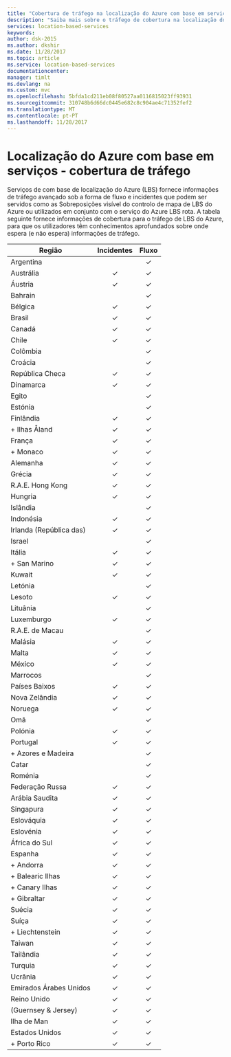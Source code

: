 ```yaml
---
title: "Cobertura de tráfego na localização do Azure com base em serviços | Microsoft Docs"
description: "Saiba mais sobre o tráfego de cobertura na localização do Azure com base em serviços"
services: location-based-services
keywords: 
author: dsk-2015
ms.author: dkshir
ms.date: 11/28/2017
ms.topic: article
ms.service: location-based-services
documentationcenter: 
manager: timlt
ms.devlang: na
ms.custom: mvc
ms.openlocfilehash: 5bfda1cd211eb08f80527aa0116815023ff93931
ms.sourcegitcommit: 310748b6d66dc0445e682c8c904ae4c71352fef2
ms.translationtype: MT
ms.contentlocale: pt-PT
ms.lasthandoff: 11/28/2017
---
```

# <a name="azure-location-based-services---traffic-coverage"></a>Localização do Azure com base em serviços - cobertura de tráfego

Serviços de com base de localização do Azure (LBS) fornece informações de tráfego avançado sob a forma de fluxo e incidentes que podem ser servidos como as Sobreposições visível do controlo de mapa de LBS do Azure ou utilizados em conjunto com o serviço do Azure LBS rota. A tabela seguinte fornece informações de cobertura para o tráfego de LBS do Azure, para que os utilizadores têm conhecimentos aprofundados sobre onde espera (e não espera) informações de tráfego.


|Região  |Incidentes  |Fluxo  |
|---------|:---------:|:---------:|
|Argentina      |         |✓         |
|Austrália     |✓         |✓        |
|Áustria     |✓         |✓         |
|Bahrain     |         |✓         |
|Bélgica     |✓         |✓         |
|Brasil     |✓         |✓         |
|Canadá     |✓         |✓         |
|Chile     |✓         |✓         |
|Colômbia      |         |✓         |
|Croácia     |         |✓         |
|República Checa     |✓         |✓         |
|Dinamarca     |✓         |✓         |
|Egito     |         |✓         |
|Estónia     |         | ✓        |
|Finlândia     |✓         |✓         |
|+ Ilhas Åland      |✓         |✓         |
|França     |✓         |✓         |
|+ Monaco     |✓         |✓         |
|Alemanha     |✓         |✓         |
|Grécia     |✓         |✓         |
|R.A.E. Hong Kong     |✓         |✓         |
|Hungria     |✓         |✓         |
|Islândia     |         |✓         |
|Indonésia     |✓         |✓         |
|Irlanda (República das)     |✓         |✓         |
|Israel     |         |✓         |
|Itália     |✓         |✓        |
|+ San Marino     |✓         |✓         |
|Kuwait     |✓         |✓         |
|Letónia     |         |✓         |
|Lesoto     |✓         |✓         |
|Lituânia     |         |✓         |
|Luxemburgo     |✓         |✓         |
|R.A.E. de Macau     |         |✓         |
|Malásia     |✓         |✓         |
|Malta     |✓         |✓         |
|México     |✓         |✓         |
|Marrocos     |         |✓         |
|Países Baixos     |✓         |✓         |
|Nova Zelândia     |✓         |✓         |
|Noruega     |✓         |✓         |
|Omã     |         |✓         |
|Polónia     |✓         |✓         |
|Portugal     |✓         |✓         |
|+ Azores e Madeira     |         |✓         |
|Catar     |         |✓         |
|Roménia     |         |✓         |
|Federação Russa     |✓         |✓         |
|Arábia Saudita     |✓         |✓         |
|Singapura     |✓         |✓         |
|Eslováquia     |✓         |✓         |
|Eslovénia     |✓         |✓         |
|África do Sul     |✓         |✓         |
|Espanha     |✓         |✓         |
|+ Andorra     |✓         |✓         |
|+ Balearic Ilhas     |✓         |✓         |
|+ Canary Ilhas     |✓         |✓         |
|+ Gibraltar     |✓         |✓         |
|Suécia     |✓         |✓         |
|Suíça     |✓         |✓        |
|+ Liechtenstein      |✓         |✓         |
|Taiwan     |✓         |✓        |
|Tailândia     |✓         |✓        |
|Turquia     |✓         |✓         |
|Ucrânia     |✓         |✓         |
|Emirados Árabes Unidos     |✓         |✓         |
|Reino Unido     |✓         |✓         |
|(Guernsey & Jersey)     |✓         |✓         |
|Ilha de Man     |✓         |✓         |
|Estados Unidos     |✓         |✓        |
|+ Porto Rico     |✓         |✓         |
